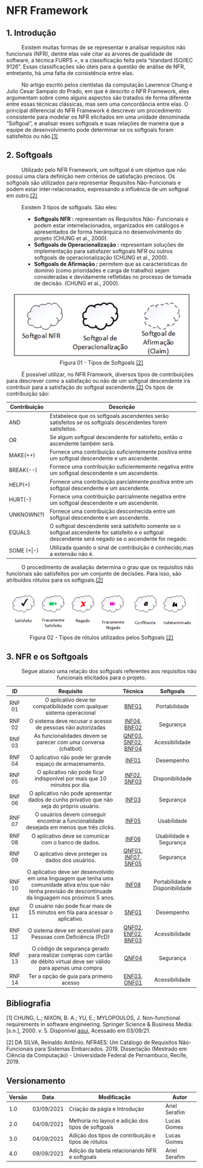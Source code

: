 # NFR Framework

## 1. Introdução
<p style="text-indent: 40px; align="justify">Existem muitas formas de se representar e analisar requisitos não funcionais (NFR), dentre elas vale citar as árvores de qualidade de software, a técnica FURPS +, e a classificação feita pela “standard ISO/IEC 9126”. Essas classificações são úteis para a questão de análise de NFR, entretanto, há uma falta de consistência entre elas.</p>
<p style="text-indent: 40px; align="justify">No artigo escrito pelos cientistas da computação Lawrence Chung e Julio Cesar Sampaio do Prado, em que é descrito o NFR Framework, eles argumentam sobre como alguns aspectos são tratados de forma diferente entre essas técnicas clássicas, mas sem uma concordância entre elas. O principal diferencial do NFR Framework é descrever um procedimento consistente para modelar os NFR elicitados em uma unidade denominada “Softgoal”, e analisar esses softgoals e suas relações de maneira que a equipe de desenvolvimento pode determinar se os softgoals foram satisfeitos ou não.<a href="../NFR_Framework#Bibliografia">[1]</a><br></p>

## 2. Softgoals

<p style="text-indent: 40px; align="justify">Utilizado pelo NFR Framework, um softgoal é um objetivo que não possui uma clara definição nem critérios de satisfação precisos. Os softgoals são utilizados para representar Requisitos Não-Funcionais e podem estar inter-relacionados, expressando a influência de
um softgoal em outro.<a href="../NFR_Framework#Bibliografia">[2]</a><br></p>
<p style="text-indent: 40px; align="justify">Existem 3 tipos de softgoals. São eles:</p>
<ul style="margin-left:50px">
    <li><strong>Softgoals NFR :</strong> representam os Requisitos Não- Funcionais e podem estar interrelacionados, organizados em catálogos e apresentados de forma hierárquica no desenvolvimento do projeto (CHUNG et al., 2000).</li>
    <li><strong>Softgoals de Operacionalização :</strong> representam soluções de implementação para
    satisfazer softgoals NFR ou outros softgoals de operacionalização (CHUNG et al., 2000).</li>
    <li><strong>Softgoals de Afirmação :</strong> permitem que as características do domínio (como prioridades e carga de trabalho) sejam consideradas e devidamente refletidas no processo de tomada de decisão.  (CHUNG et al., 2000).</li>
</ul>

<center>
<img src="../../assets/imgs/tiposSoftgoals.png" alt="Tipos de Softgoals">
<figcaption> Figura 01 - Tipos de Softgoals <a href="../NFR_Framework#Bibliografia">[2]</a></figcaption>
</center>

<p style="text-indent: 40px; align="justify">É possível utilizar, no NFR Framwork, diversos tipos de contribuições para descrever como a satisfação ou não de um softgoal descendente irá contribuir para a satisfação do softgoal ascendente.<a href="../NFR_Framework#Bibliografia">[2]</a> Os tipos de contribuição são:<br></p>

Contribuição | Descrição
-|-
AND | Estabelece que os softgoals ascendentes serão satisfeitos se os softgoals descendentes forem satisfeitos.
OR | Se algum softgoal descendente for satisfeito, então o ascendente também será.
MAKE(++) | Fornece uma contribuição suficientemente positiva entre um softgoal descendente e um ascendente.
BREAK(--) | Fornece uma contribuição suficientemente negativa entre um softgoal descendente e um ascendente.
HELP(+) | Fornece uma contribuição parcialmente positiva entre um softgoal descendente e um ascendente.
HURT(-) | Fornece uma contribuição parcialmente negativa entre um softgoal descendente e um ascendente.
UNKNOWN(?) | Fornece uma contribuição desconhecida entre um softgoal descendente e um ascendente.
EQUALS | O softgoal descendente será satisfeito somente se o softgoal ascendente for satisfeito e o softgoal descendente será negado se o ascendente for negado.
SOME (+\|-) | Utilizada quando o sinal de contribuição é conhecido,mas a extensão não é.

<p style="text-indent: 40px; align="justify">O procedimento de avaliação determina o grau que os requisitos não funcionais são satisfeitos por um conjunto de decisões. Para isso, são atribuídos rótulos para os softgoals.<a href="../NFR_Framework#Bibliografia">[2]</a><br></p>

<center>
<img src="../../assets/imgs/rotulosSoftgoals.png" alt="Rótulos de Softgoals">
<figcaption> Figura 02 - Tipos de rótulos utilizados pelos Softgoals <a href="../NFR_Framework#Bibliografia">[2]</a></figcaption>
</center>

## 3. NFR e os Softgoals
<center>

<p style="text-indent: 40px; align="justify">Segue abaixo uma relação dos softgoals referentes aos requisitos não funcionais elicitados para o projeto.</p>

| ID | Requisito |  Técnica | Softgoals | 
|:--:|:--:|:--:|:--:|
| RNF 01 | O aplicativo deve ter compatibilidade com qualquer sistema operacional | <a href="..Elicitacao/Tecnicas/brainstorm#BrainstormingNFuncional">BNF01</a> | Portabilidade |
| RNF 02 | O sistema deve recusar o acesso de pessoas não autorizadas | <a href="..Elicitacao/Tecnicas/inpeccao#IntrospecçãoNFuncional">INF04</a>, <a href="..Elicitacao/Tecnicas/brainstorm#BrainstormingNFuncional">BNF02</a>  | Segurança |
| RNF 03 | As funcionalidades devem se parecer com uma conversa (chatbot) | <a href="..Elicitacao/Tecnicas/questionario#QuestionarioNFuncional">QNF03</a>, <a href="..Elicitacao/Tecnicas/storytelling#StorytellingNFuncional">SNF02</a>, <a href="..Elicitacao/Tecnicas/brainstorm#BrainstormingNFuncional">BNF04</a>  | Acessibilidade |
| RNF 04 | O aplicativo não pode ter grande espaço de armazenamento. | <a href="..Elicitacao/Tecnicas/inpeccao#IntrospecçãoNFuncional">INF01</a> | Desempenho |
| RNF 05 | O aplicativo não pode ficar indisponível por mais que 10 minutos por dia. | <a href="..Elicitacao/Tecnicas/inpeccao#IntrospecçãoNFuncional">INF02</a>, <a href="..Elicitacao/Tecnicas/storytelling#StorytellingNFuncional">SNF03</a>   | Disponibilidade |
| RNF 06 | O aplicativo não pode apresentar dados de cunho privativo que não seja do próprio usuário. | <a href="..Elicitacao/Tecnicas/inpeccao#IntrospecçãoNFuncional">INF03</a>  | Segurança |
| RNF 07 | O usuários devem conseguir encontrar a funcionalidade desejada em menos que três clicks. | <a href="..Elicitacao/Tecnicas/inpeccao#IntrospecçãoNFuncional">INF05</a>  | Usabilidade |
| RNF 08 | O aplicativo deve se comunicar com o banco de dados.| <a href="..Elicitacao/Tecnicas/inpeccao#IntrospecçãoNFuncional">INF06</a>  | Usabilidade e Segurança |
| RNF 09 | O aplicativo deve proteger os dados dos usuários.| <a href="..Elicitacao/Tecnicas/questionario#QuestionarioNFuncional">QNF01</a>, <a href="..Elicitacao/Tecnicas/inpeccao#IntrospecçãoNFuncional">INF07</a>, <a href="..Elicitacao/Tecnicas/storytelling#StorytellingNFuncional">SNF05</a>  | Segurança |
| RNF 10 | O aplicativo deve ser desenvolvido em uma linguagem que tenha uma comunidade ativa e/ou que não tenha previsão de descontinuade da linguagem nos próximos 5 anos.| <a href="..Elicitacao/Tecnicas/inpeccao#IntrospecçãoNFuncional">INF08</a>  | Portabilidade e Disponibilidade |
| RNF 11 | O usuário não pode ficar mais de 15 minutos em fila para acessar o aplicativo. | <a href="..Elicitacao/Tecnicas/storytelling#StorytellingNFuncional">SNF01</a> | Desempenho |
| RNF 12 | O sistema deve ser acessível para Pessoas com Deficiência (PcD) | <a href="..Elicitacao/Tecnicas/questionario#QuestionarioNFuncional">QNF02</a>, <a href="..Elicitacao/Tecnicas/entrevista#EntrevistaNFuncional">ENF02</a>, <a href="..Elicitacao/Tecnicas/brainstorm#BrainstormingNFuncional">BNF03</a> | Acessibilidade |
| RNF 13 |  O código de segurança gerado para realizar compras com cartão de débito virtual deve ser válido para apenas uma compra | <a href="..Elicitacao/Tecnicas/questionario#QuestionarioNFuncional">QNF04</a> | Segurança |
| RNF 14 |  Ter a opção de guia para primeiro acesso | <a href="..Elicitacao/Tecnicas/entrevista#EntrevistaNFuncional">ENF03</a>, <a href="..Elicitacao/Tecnicas/observacao#ObservaçãoNFuncional">ONF01</a>| Acessibilidade |

</center>

## Bibliografia <a id="Bibliografia"></a>
[1] CHUNG, L.; NIXON, B. A.; YU, E.; MYLOPOULOS, J. Non-functional requirements
in software engineering. Springer Science & Business Media: [s.n.], 2000. v. 5. Disponível <a href="http://www-di.inf.puc-rio.br/~julio/nfr-chung-leite.pdf">aqui.</a> Acessado em 03/09/21. 

[2] DA SILVA, Reinaldo Antônio. NFR4ES: Um Catálogo de Requisitos Não-Funcionais para Sistemas Embarcados. 2019. Dissertação (Mestrado em Ciência da Computação) - Universidade Federal de Pernambuco, Recife, 2019.

## Versionamento

<center>

| Versão | Data | Modificação | Autor |
|--|--|--|--|
| 1.0 | 03/09/2021 | Criação da págia e Introdução | Ariel Serafim |
| 2.0 | 04/09/2021 | Melhoria no layout e adição dos tipos de softgoals | Lucas Gomes |
| 3.0 | 04/09/2021 | Adição dos tipos de contribuição e tipos de rótulos | Lucas Gomes |
| 4.0 | 09/09/2021 | Adição da tabela relacionando NFR e softgoals | Ariel Serafim |

</center>